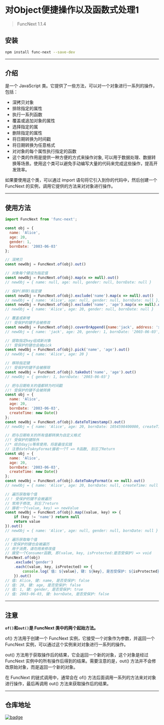 # 对Object便捷操作以及函数式处理1


> FuncNext 1.1.4

## 安装
```sh
npm install func-next --save-dev
```

---

## 介绍
是一个 JavaScript 类。它提供了一些方法，可以对一个对象进行一系列的操作，包括：
- 深拷贝对象
- 排除指定的属性
- 执行一系列函数
- 覆盖或追加对象的属性
- 选择指定的属
- 删除指定的属性
- 将日期转换为时间戳
- 将日期转换为任意格式
- 对对象的每个属性执行指定的函数
- 这个类的作用是提供一种方便的方式来操作对象, 可以用于数据处理、数据转换等场景。使用这个类可以避免手动编写大量的代码来完成这些操作，提高开发效率。

如果要使用这个类，可以通过 import 语句将它引入到你的代码中，然后创建一个 FuncNext 的实例，调用它提供的方法来对对象进行操作。

---

## 使用方法

```javascript
import FuncNext from 'func-next';

const obj = {
  name: 'Alice',
  age: 20,
  gender: 1,
  bornDate: '2003-06-03'
};

// 深拷贝
const newObj = FuncNext.of(obj).out()

// 对象每个键设为指定值
const newObj = FuncNext.of(obj).map(x => null).out()
// newObj = { name: null, age: null, gender: null, bornDate: null }

// 保护(排除)指定键
const newObj = FuncNext.of(obj).exclude('name').map(x => null).out()
// newObj = { name: 'Alice', age: null, gender: null, bornDate: null };
const newObj = FuncNext.of(obj).exclude('name', 'age').map(x => null).out()
// newObj = { name: 'Alice', age: 20, gender: null, bornDate: null }

// 覆盖或新增
//! 受保护的键不会被修改
const newObj = FuncNext.of(obj).coverOrAppend({name:'jack', address: 'xxx'}).out()
// newObj = { name: 'jack', age: 20, gender: 1, bornDate: '2003-06-03', address: 'xxx' }

// 提取指定key组成新对象
//! 受保护的键也会被pick
const newObj = FuncNext.of(obj).pick('name', 'age').out()
// newObj = { name: 'Alice', age: 20 }

// 移除指定键
//! 受保护的键不会被移除
const newObj = FuncNext.of(obj).takeOut('name', 'age').out()
// newObj = { gender: 1, bornDate: '2003-06-03'}

// 把与日期有关的值都转为时间戳
//! 受保护的键不会被转换
const obj = {
  name: 'Alice',
  age: 20,
  bornDate: '2003-06-03',
  createTime: new Date()
};
const newObj = FuncNext.of(obj).dateToTimestamp().out()
// newObj = { name: 'Alice', age: 20, bornDate: 1054598400000, createTime: 1686479418509 }

// 把与日期有关的所有值都转换为自定义格式
//! 受保护的键除外
//* 结合dayjs等库使用，将是最佳实践
// 注意dateToAnyFormat接收一个T => R函数, 别忘了Return
const obj = {
  name: 'Alice',
  age: 20,
  bornDate: '2003-06-03',
  createTime: new Date()
};
const newObj = FuncNext.of(obj).dateToAnyFormat(x => null).out()
// newObj = { name: 'Alice', age: 20, bornDate: null, createTime: null }

// 遍历获取每个值
//！ 受保护的键不会被遍历
// 常用于修改, 别忘了return
// 接收一个(value, key) => newValue
const newObj = FuncNext.of(obj).map((value, key) => {
    if (key != 'name') return null
    return value
}).out()
// newObj = { name: 'Alice', age: null, gender: null, bornDate: null }

// 遍历获取每个值
//！受保护的键也会被遍历
// 用于消费，请勿用来修改值
// 接受一个Consumer函数, 即(value, key, isProtected:是否受保护) => void
FuncNext.of(obj)
    .exclude('gender')
    .each((value, key, isProtected) => {
        console.log(`值: ${value}, 键: ${key}, 是否受保护: ${isProtected}`)
    }).out()
// 值: Alice, 键: name, 是否受保护: false
// 值: 20, 键: age, 是否受保护: false
// 值: 1, 键: gender, 是否受保护: true
// 值: 2003-06-03, 键: bornDate, 是否受保护: false
```

---

## 注意

**`of()`和`out()`是 FuncNext 类中的两个起始方法。**

of() 方法用于创建一个 FuncNext 实例，它接受一个对象作为参数，并返回一个 FuncNext 实例，可以通过这个实例来对对象进行一系列的操作。

out() 方法用于获取操作后的结果，它会返回一个新的对象，这个对象是经过 FuncNext 实例中的所有操作后得到的结果。需要注意的是，out() 方法并不会修改原始对象，而是返回一个新的对象。

在 FuncNext 的链式调用中，通常会在 of() 方法后面调用一系列的方法来对对象进行操作，最后再调用 out() 方法来获取操作后的结果。

---

## 仓库地址
[![badge](https://img.shields.io/badge/github-FuncNext-%23036aa4)](https://github.com/bent2685/func-next)
